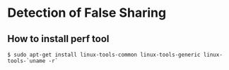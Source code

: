 # Detection of False Sharing


## How to install perf tool
```
$ sudo apt-get install linux-tools-common linux-tools-generic linux-tools-`uname -r`
```


